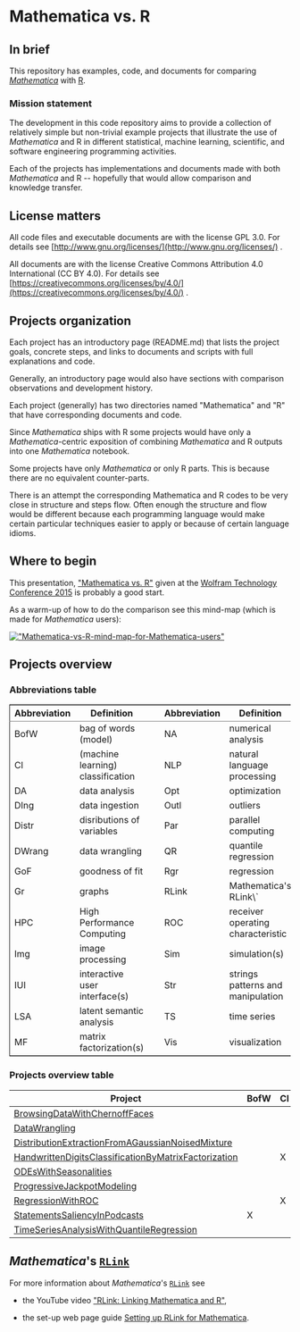 # Mathematica vs. R

## In brief

This repository has examples, code, and documents for comparing
[*Mathematica*](http://www.wolfram.com/mathematica/) with
[R](https://www.r-project.org).


### Mission statement

The development in this code repository aims to provide a collection
of relatively simple but non-trivial example projects that illustrate
the use of *Mathematica* and R in different statistical, machine
learning, scientific, and software engineering programming activities.

Each of the projects has implementations and documents made with both
*Mathematica* and R -- hopefully that would allow comparison and
knowledge transfer.


## License matters

All code files and executable documents are with the license GPL 3.0.
For details  see [http://www.gnu.org/licenses/](http://www.gnu.org/licenses/) .

All documents are with the license Creative Commons Attribution 4.0
International (CC BY 4.0). For details see
[https://creativecommons.org/licenses/by/4.0/](https://creativecommons.org/licenses/by/4.0/) .


## Projects organization

Each project has an introductory page (README.md) that lists the
project goals, concrete steps, and links to documents and scripts with
full explanations and code.

Generally, an introductory page would also have sections with comparison
observations and development history.

Each project (generally) has two directories named "Mathematica" and
"R" that have corresponding documents and code.

Since *Mathematica* ships with R some projects would have only a
*Mathematica*-centric exposition of combining *Mathematica* and R
outputs into one *Mathematica* notebook.

Some projects have only *Mathematica* or only R parts. This is because
there are no equivalent counter-parts.

There is an attempt the corresponding Mathematica and R codes to be
very close in structure and steps flow. Often enough the structure and
flow would be different because each programming language would make certain
particular techniques easier to apply or because of certain language idioms.

## Where to begin

This presentation,
["Mathematica vs. R"](https://github.com/antononcube/MathematicaVsR/blob/master/RDocumentation/Presentations/WTC-2015/WTC-2015-Antonov-Mathematica-vs-R.pdf)
given at the
[Wolfram Technology Conference 2015](https://www.wolfram.com/events/technology-conference/2015/)
is probably a good start.

As a warm-up of how to do the comparison see this mind-map (which is
made for *Mathematica* users):

[!["Mathematica-vs-R-mind-map-for-Mathematica-users"](http://i.imgur.com/oZobBxfm.png)](https://github.com/antononcube/MathematicaVsR/blob/master/Mathematica-vs-R-mind-map.pdf)



## Projects overview

### Abbreviations table

<table border="2" cellspacing="0" cellpadding="6" rules="groups" frame="hsides">


<colgroup>
<col  class="left" />

<col  class="left" />

<col  class="left" />

<col  class="left" />

<col  class="left" />
</colgroup>
<thead>
<tr>
<th scope="col" class="left">Abbreviation</th>
<th scope="col" class="left">Definition</th>
<th scope="col" class="left">&#xa0;</th>
<th scope="col" class="left">Abbreviation</th>
<th scope="col" class="left">Definition</th>
</tr>
</thead>

<tbody>
<tr>
<td class="left">BofW</td>
<td class="left">bag of words (model)</td>
<td class="left">&#xa0;</td>
<td class="left">NA</td>
<td class="left">numerical analysis</td>
</tr>


<tr>
<td class="left">Cl</td>
<td class="left">(machine learning) classification</td>
<td class="left">&#xa0;</td>
<td class="left">NLP</td>
<td class="left">natural language processing</td>
</tr>


<tr>
<td class="left">DA</td>
<td class="left">data analysis</td>
<td class="left">&#xa0;</td>
<td class="left">Opt</td>
<td class="left">optimization</td>
</tr>


<tr>
<td class="left">DIng</td>
<td class="left">data ingestion</td>
<td class="left">&#xa0;</td>
<td class="left">Outl</td>
<td class="left">outliers</td>
</tr>


<tr>
<td class="left">Distr</td>
<td class="left">disributions of variables</td>
<td class="left">&#xa0;</td>
<td class="left">Par</td>
<td class="left">parallel computing</td>
</tr>


<tr>
<td class="left">DWrang</td>
<td class="left">data wrangling</td>
<td class="left">&#xa0;</td>
<td class="left">QR</td>
<td class="left">quantile regression</td>
</tr>


<tr>
<td class="left">GoF</td>
<td class="left">goodness of fit</td>
<td class="left">&#xa0;</td>
<td class="left">Rgr</td>
<td class="left">regression</td>
</tr>


<tr>
<td class="left">Gr</td>
<td class="left">graphs</td>
<td class="left">&#xa0;</td>
<td class="left">RLink</td>
<td class="left">Mathematica's RLink\`</td>
</tr>


<tr>
<td class="left">HPC</td>
<td class="left">High Performance Computing</td>
<td class="left">&#xa0;</td>
<td class="left">ROC</td>
<td class="left">receiver operating characteristic</td>
</tr>


<tr>
<td class="left">Img</td>
<td class="left">image processing</td>
<td class="left">&#xa0;</td>
<td class="left">Sim</td>
<td class="left">simulation(s)</td>
</tr>


<tr>
<td class="left">IUI</td>
<td class="left">interactive user interface(s)</td>
<td class="left">&#xa0;</td>
<td class="left">Str</td>
<td class="left">strings patterns and manipulation</td>
</tr>


<tr>
<td class="left">LSA</td>
<td class="left">latent semantic analysis</td>
<td class="left">&#xa0;</td>
<td class="left">TS</td>
<td class="left">time series</td>
</tr>


<tr>
<td class="left">MF</td>
<td class="left">matrix factorization(s)</td>
<td class="left">&#xa0;</td>
<td class="left">Vis</td>
<td class="left">visualization</td>
</tr>
</tbody>
</table>


### Projects overview table

| Project                                              | BofW | Cl | DA | DIng | Distr | DWrang | GoF | Gr | Img | IUI | Rgr | LSA | MF | NA | NLP | Opt | Outl | Par | QR | RLink | ROC | Sim | Str | TS | Vis |
|------------------------------------------------------|------|----|----|------|-------|--------|-----|----|-----|-----|-----|-----|----|----|-----|-----|------|-----|----|-------|-----|-----|-----|----|-----|
| [BrowsingDataWithChernoffFaces](https://github.com/antononcube/MathematicaVsR/tree/master/Projects/BrowsingDataWithChernoffFaces)                        |      |    | X  | X    | X     | X      |     |    |     |     |     |     |    |    |     |     | X    |     |    |       |     |     |     |    | X   |
| [DataWrangling](https://github.com/antononcube/MathematicaVsR/tree/master/Projects/DataWrangling)                                        |      |    | X  | X    |       | X      |     |    |     |     |     |     |    |    |     |     |      |     |    |       |     |     |     |    | X   |
| [DistributionExtractionFromAGaussianNoisedMixture](https://github.com/antononcube/MathematicaVsR/tree/master/Projects/DistributionExtractionAFromGaussianNoisedMixture)     |      |    |    |      | X     |        | X   |    |     |     |     |     |    |    |     | X   |      |     |    |       |     |     |     |    |     |
| [HandwrittenDigitsClassificationByMatrixFactorization](https://github.com/antononcube/MathematicaVsR/tree/master/Projects/HandwrittenDigitsClassificationByMatrixFactorization) |      | X  |    | X    |       |        |     |    | X   |     |     | X   | X  |    |     |     |      | X   |    |       |     |     |     |    | X   |
| [ODEsWithSeasonalities](https://github.com/antononcube/MathematicaVsR/tree/master/Projects/ODEsWithSeasonalities)                                |      |    |    |      |       |        |     |    |     | X   |     |     |    | X  |     |     |      |     |    |       |     | X   |     |    | X   |
| [ProgressiveJackpotModeling](https://github.com/antononcube/MathematicaVsR/tree/master/Projects/ProgressiveJackpotModeling)                           |      |    |    |      | X     |        |     |    |     |     |     |     |    |    |     |     |      |     |    |       |     | X   |     |    |     |
| [RegressionWithROC](https://github.com/antononcube/MathematicaVsR/tree/master/Projects/RegressionWithROC)                                    |      | X  |    |      |       |        |     |    |     |     | X   |     |    |    |     |     |      |     |    |       | X   |     |     |    | X   |
| [StatementsSaliencyInPodcasts](https://github.com/antononcube/MathematicaVsR/tree/master/Projects/StatementsSaliencyInPodcasts)                         | X    |    |    | X    |       |        |     |    |     | X   |     |     |    |    | X   |     |      |     |    |       |     |     | X   |    |     |
| [TimeSeriesAnalysisWithQuantileRegression](https://github.com/antononcube/MathematicaVsR/tree/master/Projects/TimeSeriesAnalysisWithQuantileRegression)             |      |    | X  | X    |       |        |     |    |     |     |     |     |    |    |     |     | X    |     | X  |       |     |     |     | X  | X   |



## *Mathematica*'s [`RLink`](https://reference.wolfram.com/language/RLink/tutorial/Introduction.html)

For more information about *Mathematica*'s [`RLink`](https://reference.wolfram.com/language/RLink/tutorial/Introduction.html)
see

- the YouTube video ["RLink: Linking Mathematica and R"](https://www.youtube.com/watch?v=5ppY7cTy71o),

- the set-up web page guide [Setting up RLink for Mathematica](http://szhorvat.net/pelican/setting-up-rlink-for-mathematica.html).


